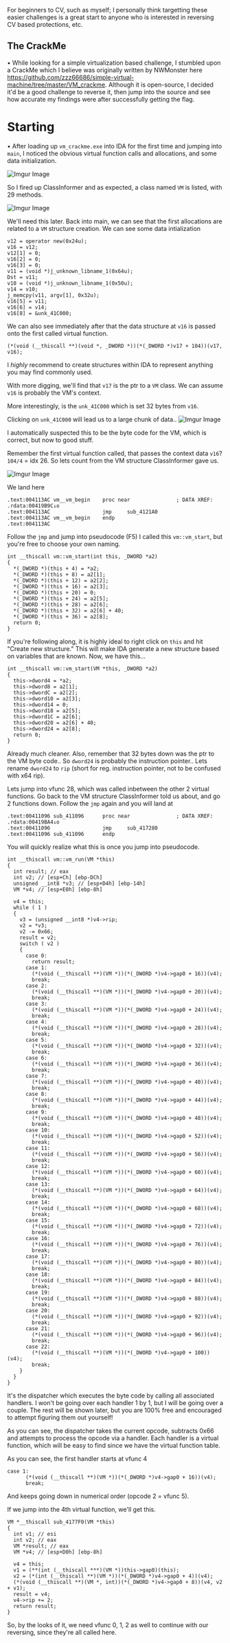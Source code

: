 For beginners to CV, such as myself; I personally think targetting these easier challenges is a great start to anyone who is interested in reversing CV based protections, etc.

## The CrackMe
• While looking for a simple virtualization based challenge, I stumbled upon a CrackMe which I believe was originally written by NWMonster here https://github.com/zzz66686/simple-virtual-machine/tree/master/VM_crackme. Although it is open-source, I decided it'd be a good challenge to reverse it, then jump into the source and see how accurate my findings were after successfully getting the flag.

# Starting
• After loading up `vm_crackme.exe` into IDA for the first time and jumping into `main`, I noticed the obvious virtual function calls and allocations, and some data initialization.

![Imgur Image](https://i.imgur.com/XNHRJHd.png)

So I fired up ClassInformer and as expected, a class named `VM` is listed, with 29 methods.

![Imgur Image](https://i.imgur.com/HSti5tt.png)

We'll need this later. Back into main, we can see that the first allocations are related to a `VM` structure creation. We can see some data intialization 
```
v12 = operator new(0x24u);
v16 = v12;
v12[1] = 0;
v16[2] = 0;
v16[3] = 0;
v11 = (void *)j_unknown_libname_1(0x64u);
Dst = v11;
v10 = (void *)j_unknown_libname_1(0x50u);
v14 = v10;
j_memcpy(v11, argv[1], 0x32u);
v16[5] = v11;
v16[6] = v14;
v16[8] = &unk_41C000;
```
We can also see immediately after that the data structure at `v16` is passed onto the first called virtual function.
```
(*(void (__thiscall **)(void *, _DWORD *))(*(_DWORD *)v17 + 104))(v17, v16);
```

I *highly* recommend to create structures within IDA to represent anything you may find commonly used. 

With more digging, we'll find that `v17` is the ptr to a `VM` class. We can assume `v16` is probably the VM's context.

More interestingly, is the `unk_41C000` which is set 32 bytes from `v16`.

Clicking on `unk_41C000` will lead us to a large chunk of data..
![Imgur Image](https://i.imgur.com/mr72VVK.png)

I automatically suspected this to be the byte code for the VM, which is correct, but now to good stuff.

Remember the first virtual function called, that passes the context data `v16`? `104/4` = idx 26. So lets count from the VM structure ClassInformer gave us.

![Imgur Image](https://i.imgur.com/uFTs7lR.png)

We land here
```
.text:004113AC vm__vm_begin    proc near               ; DATA XREF: .rdata:00419B9C↓o
.text:004113AC                 jmp     sub_4121A0
.text:004113AC vm__vm_begin    endp
.text:004113AC
```
Follow the `jmp` and jump into pseudocode (F5)
I called this `vm::vm_start`, but you're free to choose your own naming.
```
int __thiscall vm::vm_start(int this, _DWORD *a2)
{
  *(_DWORD *)(this + 4) = *a2;
  *(_DWORD *)(this + 8) = a2[1];
  *(_DWORD *)(this + 12) = a2[2];
  *(_DWORD *)(this + 16) = a2[3];
  *(_DWORD *)(this + 20) = 0;
  *(_DWORD *)(this + 24) = a2[5];
  *(_DWORD *)(this + 28) = a2[6];
  *(_DWORD *)(this + 32) = a2[6] + 40;
  *(_DWORD *)(this + 36) = a2[8];
  return 0;
}
```
If you're following along, it is highly ideal to right click on `this` and hit "Create new structure." This will make IDA generate a new structure based on variables that are known.
Now, we have this... 
```
int __thiscall vm::vm_start(VM *this, _DWORD *a2)
{
  this->dword4 = *a2;
  this->dword8 = a2[1];
  this->dwordC = a2[2];
  this->dword10 = a2[3];
  this->dword14 = 0;
  this->dword18 = a2[5];
  this->dword1C = a2[6];
  this->dword20 = a2[6] + 40;
  this->dword24 = a2[8];
  return 0;
}
```
Already much cleaner. Also, remember that 32 bytes down was the ptr to the VM byte code.. So `dword24` is probably the instruction pointer.. Lets rename `dword24` to `rip` (short for reg. instruction pointer, not to be confused with x64 rip).

Lets jump into vfunc 28, which was called inbetween the other 2 virtual functions. Go back to the VM structure ClassInformer told us about, and go 2 functions down. Follow the `jmp` again and you will land at
```
.text:00411096 sub_411096      proc near               ; DATA XREF: .rdata:00419BA4↓o
.text:00411096                 jmp     sub_417280
.text:00411096 sub_411096      endp
```

You will quickly realize what this is once you jump into pseudocode.
```
int __thiscall vm::vm_run(VM *this)
{
  int result; // eax
  int v2; // [esp+Ch] [ebp-DCh]
  unsigned __int8 *v3; // [esp+D4h] [ebp-14h]
  VM *v4; // [esp+E0h] [ebp-8h]

  v4 = this;
  while ( 1 )
  {
    v3 = (unsigned __int8 *)v4->rip;
    v2 = *v3;
    v2 -= 0x66;
    result = v2;
    switch ( v2 )
    {
      case 0:
        return result;
      case 1:
        (*(void (__thiscall **)(VM *))(*(_DWORD *)v4->gap0 + 16))(v4);
        break;
      case 2:
        (*(void (__thiscall **)(VM *))(*(_DWORD *)v4->gap0 + 20))(v4);
        break;
      case 3:
        (*(void (__thiscall **)(VM *))(*(_DWORD *)v4->gap0 + 24))(v4);
        break;
      case 4:
        (*(void (__thiscall **)(VM *))(*(_DWORD *)v4->gap0 + 28))(v4);
        break;
      case 5:
        (*(void (__thiscall **)(VM *))(*(_DWORD *)v4->gap0 + 32))(v4);
        break;
      case 6:
        (*(void (__thiscall **)(VM *))(*(_DWORD *)v4->gap0 + 36))(v4);
        break;
      case 7:
        (*(void (__thiscall **)(VM *))(*(_DWORD *)v4->gap0 + 40))(v4);
        break;
      case 8:
        (*(void (__thiscall **)(VM *))(*(_DWORD *)v4->gap0 + 44))(v4);
        break;
      case 9:
        (*(void (__thiscall **)(VM *))(*(_DWORD *)v4->gap0 + 48))(v4);
        break;
      case 10:
        (*(void (__thiscall **)(VM *))(*(_DWORD *)v4->gap0 + 52))(v4);
        break;
      case 11:
        (*(void (__thiscall **)(VM *))(*(_DWORD *)v4->gap0 + 56))(v4);
        break;
      case 12:
        (*(void (__thiscall **)(VM *))(*(_DWORD *)v4->gap0 + 60))(v4);
        break;
      case 13:
        (*(void (__thiscall **)(VM *))(*(_DWORD *)v4->gap0 + 64))(v4);
        break;
      case 14:
        (*(void (__thiscall **)(VM *))(*(_DWORD *)v4->gap0 + 68))(v4);
        break;
      case 15:
        (*(void (__thiscall **)(VM *))(*(_DWORD *)v4->gap0 + 72))(v4);
        break;
      case 16:
        (*(void (__thiscall **)(VM *))(*(_DWORD *)v4->gap0 + 76))(v4);
        break;
      case 17:
        (*(void (__thiscall **)(VM *))(*(_DWORD *)v4->gap0 + 80))(v4);
        break;
      case 18:
        (*(void (__thiscall **)(VM *))(*(_DWORD *)v4->gap0 + 84))(v4);
        break;
      case 19:
        (*(void (__thiscall **)(VM *))(*(_DWORD *)v4->gap0 + 88))(v4);
        break;
      case 20:
        (*(void (__thiscall **)(VM *))(*(_DWORD *)v4->gap0 + 92))(v4);
        break;
      case 21:
        (*(void (__thiscall **)(VM *))(*(_DWORD *)v4->gap0 + 96))(v4);
        break;
      case 22:
        (*(void (__thiscall **)(VM *))(*(_DWORD *)v4->gap0 + 100))(v4);
        break;
    }
  }
}
```

It's the dispatcher which executes the byte code by calling all associated handlers. I won't be going over each handler 1 by 1, but I will be going over a couple. The rest will be shown later, but you are 100% free and encouraged to attempt figuring them out yourself!

As you can see, the dispatcher takes the current opcode, subtracts 0x66 and attempts to process the opcode via a handler. Each handler is a virtual function, which will be easy to find since we have the virtual function table. 

As you can see, the first handler starts at vfunc 4
```
case 1:
      (*(void (__thiscall **)(VM *))(*(_DWORD *)v4->gap0 + 16))(v4);
      break;
```
And keeps going down in numerical order (opcode 2 = vfunc 5).

If we jump into the 4th virtual function, we'll get this.
```
VM *__thiscall sub_4177F0(VM *this)
{
  int v1; // esi
  int v2; // eax
  VM *result; // eax
  VM *v4; // [esp+D0h] [ebp-8h]

  v4 = this;
  v1 = (**(int (__thiscall ***)(VM *))this->gap0)(this);
  v2 = (*(int (__thiscall **)(VM *))(*(_DWORD *)v4->gap0 + 4))(v4);
  (*(void (__thiscall **)(VM *, int))(*(_DWORD *)v4->gap0 + 8))(v4, v2 + v1);
  result = v4;
  v4->rip += 2;
  return result;
}
```
So, by the looks of it, we need vfunc 0, 1, 2 as well to continue with our reversing, since they're all called here.
